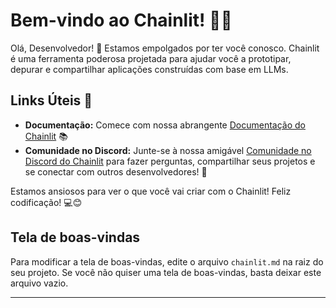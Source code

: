 <!--
CO_OP_TRANSLATOR_METADATA:
{
  "original_hash": "c49526c7abc56b0b5f1e835c1739f18e",
  "translation_date": "2025-09-24T21:35:22+00:00",
  "source_file": "Module08/chainlit.md",
  "language_code": "br"
}
-->
# Bem-vindo ao Chainlit! 🚀🤖

Olá, Desenvolvedor! 👋 Estamos empolgados por ter você conosco. Chainlit é uma ferramenta poderosa projetada para ajudar você a prototipar, depurar e compartilhar aplicações construídas com base em LLMs.

## Links Úteis 🔗

- **Documentação:** Comece com nossa abrangente [Documentação do Chainlit](https://docs.chainlit.io) 📚
- **Comunidade no Discord:** Junte-se à nossa amigável [Comunidade no Discord do Chainlit](https://discord.gg/k73SQ3FyUh) para fazer perguntas, compartilhar seus projetos e se conectar com outros desenvolvedores! 💬

Estamos ansiosos para ver o que você vai criar com o Chainlit! Feliz codificação! 💻😊

## Tela de boas-vindas

Para modificar a tela de boas-vindas, edite o arquivo `chainlit.md` na raiz do seu projeto. Se você não quiser uma tela de boas-vindas, basta deixar este arquivo vazio.

---

